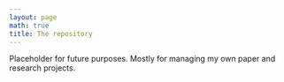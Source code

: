 ```yaml
---
layout: page
math: true
title: The repository
---
```


Placeholder for future purposes. Mostly for managing my own paper and research projects.